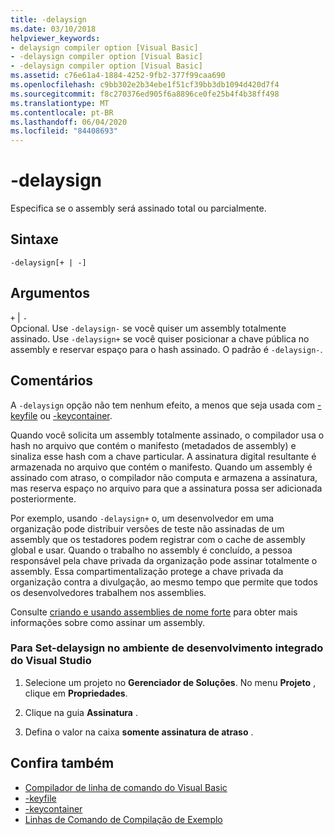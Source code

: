 ```yaml
---
title: -delaysign
ms.date: 03/10/2018
helpviewer_keywords:
- delaysign compiler option [Visual Basic]
- -delaysign compiler option [Visual Basic]
- -delaysign compiler option [Visual Basic]
ms.assetid: c76e61a4-1884-4252-9fb2-377f99caa690
ms.openlocfilehash: c9bb302e2b34ebe1f51cf39bb3db1094d420d7f4
ms.sourcegitcommit: f8c270376ed905f6a8896ce0fe25b4f4b38ff498
ms.translationtype: MT
ms.contentlocale: pt-BR
ms.lasthandoff: 06/04/2020
ms.locfileid: "84408693"
---
```

# <a name="-delaysign"></a>-delaysign

Especifica se o assembly será assinado total ou parcialmente.

## <a name="syntax"></a>Sintaxe

```console
-delaysign[+ | -]
```

## <a name="arguments"></a>Argumentos

`+` &#124; `-`  
Opcional. Use `-delaysign-` se você quiser um assembly totalmente assinado. Use `-delaysign+` se você quiser posicionar a chave pública no assembly e reservar espaço para o hash assinado. O padrão é `-delaysign-`.

## <a name="remarks"></a>Comentários

A `-delaysign` opção não tem nenhum efeito, a menos que seja usada com [-keyfile](keyfile.md) ou [-keycontainer](keycontainer.md).

Quando você solicita um assembly totalmente assinado, o compilador usa o hash no arquivo que contém o manifesto (metadados de assembly) e sinaliza esse hash com a chave particular. A assinatura digital resultante é armazenada no arquivo que contém o manifesto. Quando um assembly é assinado com atraso, o compilador não computa e armazena a assinatura, mas reserva espaço no arquivo para que a assinatura possa ser adicionada posteriormente.

Por exemplo, usando `-delaysign+` o, um desenvolvedor em uma organização pode distribuir versões de teste não assinadas de um assembly que os testadores podem registrar com o cache de assembly global e usar. Quando o trabalho no assembly é concluído, a pessoa responsável pela chave privada da organização pode assinar totalmente o assembly. Essa compartimentalização protege a chave privada da organização contra a divulgação, ao mesmo tempo que permite que todos os desenvolvedores trabalhem nos assemblies.

Consulte [criando e usando assemblies de nome forte](../../../standard/assembly/create-use-strong-named.md) para obter mais informações sobre como assinar um assembly.

### <a name="to-set--delaysign-in-the-visual-studio-integrated-development-environment"></a>Para Set-delaysign no ambiente de desenvolvimento integrado do Visual Studio

1. Selecione um projeto no **Gerenciador de Soluções**. No menu **Projeto** , clique em **Propriedades**.

2. Clique na guia **Assinatura** .

3. Defina o valor na caixa **somente assinatura de atraso** .

## <a name="see-also"></a>Confira também

- [Compilador de linha de comando do Visual Basic](index.md)
- [-keyfile](keyfile.md)
- [-keycontainer](keycontainer.md)
- [Linhas de Comando de Compilação de Exemplo](sample-compilation-command-lines.md)
